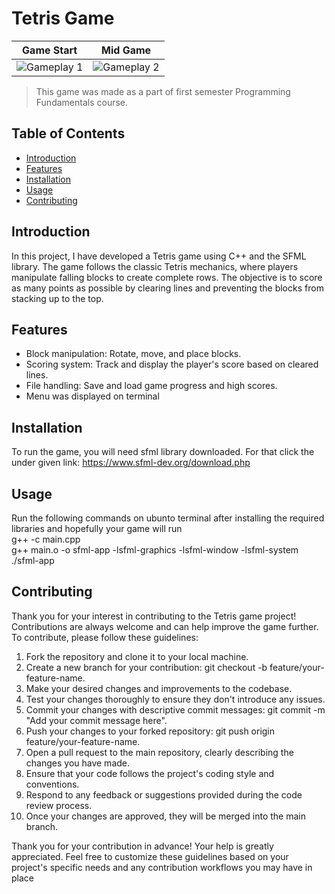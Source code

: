 # Tetris Game
| Game Start                                                                                                                                    |   Mid Game                            |
| ----------------------------------- | ----------------------------------- |
| ![Gameplay 1](https://github.com/Aalyanraza/Tetris/assets/114768774/a284098d-1f3c-4be4-94e0-cb516ef1a565.png) | ![Gameplay 2](https://github.com/Aalyanraza/Tetris/assets/114768774/8663331e-1426-4677-ba74-f41932179bfe.png) |

> This game was made as a part of first semester Programming Fundamentals course.

## Table of Contents

- [Introduction](#introduction)
- [Features](#features)
- [Installation](#installation)
- [Usage](#usage)
- [Contributing](#contributing)

## Introduction

In this project, I have developed a Tetris game using C++ and the SFML library. The game follows the classic Tetris mechanics, where players manipulate falling blocks to create complete rows. The objective is to score as many points as possible by clearing lines and preventing the blocks from stacking up to the top.

## Features

  - Block manipulation: Rotate, move, and place blocks.
  - Scoring system: Track and display the player's score based on cleared lines.
  - File handling: Save and load game progress and high scores.
  - Menu was displayed on terminal 

## Installation

To run the game, you will need sfml library downloaded. For that click the under given link:
https://www.sfml-dev.org/download.php

## Usage

Run the following commands on ubunto terminal after installing the required libraries and hopefully your game will run
<br />g++ -c main.cpp
<br />g++ main.o -o sfml-app -lsfml-graphics -lsfml-window -lsfml-system
<br />./sfml-app


## Contributing

Thank you for your interest in contributing to the Tetris game project! Contributions are always welcome and can help improve the game further. To contribute, please follow these guidelines:

1. Fork the repository and clone it to your local machine.
2. Create a new branch for your contribution: git checkout -b feature/your-feature-name.
3. Make your desired changes and improvements to the codebase.
4. Test your changes thoroughly to ensure they don't introduce any issues.
5. Commit your changes with descriptive commit messages: git commit -m "Add your commit message here".
6. Push your changes to your forked repository: git push origin feature/your-feature-name.
7. Open a pull request to the main repository, clearly describing the changes you have made.
8. Ensure that your code follows the project's coding style and conventions.
9. Respond to any feedback or suggestions provided during the code review process.
10. Once your changes are approved, they will be merged into the main branch.

Thank you for your contribution in advance! Your help is greatly appreciated.
Feel free to customize these guidelines based on your project's specific needs and any contribution workflows you may have in place


